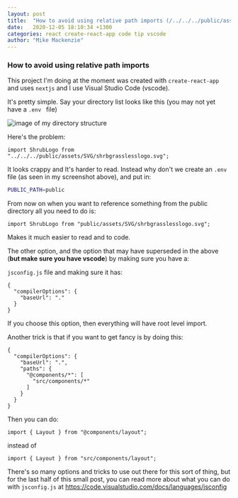 ```yaml
---
layout: post
title:  "How to avoid using relative path imports (/../../../public/assets/SVG/bob.svg) in create-react-app"
date:   2020-12-05 18:10:34 +1300
categories: react create-react-app code tip vscode
author: "Mike Mackenzie"
---
```


### How to avoid using relative path imports

This project I'm doing at the moment was created with `create-react-app` and uses `nextjs` and I use Visual Studio Code (vscode).

It's pretty simple. Say your directory list looks like this (you may not yet have a `.env ` file)

![image of my directory structure](https://i.imgur.com/agcU257.png)

Here's the problem:

```react
import ShrubLogo from "../../../public/assets/SVG/shrbgrasslesslogo.svg";
```

It looks crappy and It's harder to read. Instead why don't we create an `.env` file (as seen in my screenshot above), and put in:

```bash
PUBLIC_PATH=public
```


From now on when you want to reference something from the public directory all you need to do is:

```react
import ShrubLogo from "public/assets/SVG/shrbgrasslesslogo.svg";
```

Makes it much easier to read and to code.



The other option, and the option that may have superseded in the above (**but make sure you have vscode**) by making sure you have a:

`jsconfig.js` file and making sure it has:

```react
{
  "compilerOptions": {
    "baseUrl": "."
  }
}
```

If you choose this option, then everything will have root level import.


Another trick is that if you want to get fancy is by doing this:

```react
{
  "compilerOptions": {
    "baseUrl": ".",
    "paths": {
      "@components/*": [
        "src/components/*"
      ]
    }
  }
}
```

Then you can do:

```react
import { Layout } from "@components/layout";
```

instead of

```react
import { Layout } from "src/components/layout";
```



There's so many options and tricks to use out there for this sort of thing, but for the last half of this small post, you can read more about what you can do with `jsconfig.js` at https://code.visualstudio.com/docs/languages/jsconfig